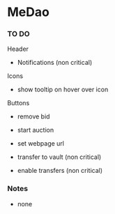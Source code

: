 # MeDao

### TO DO

Header

- Notifications (non critical)

Icons

- show tooltip on hover over icon

Buttons

- remove bid
- start auction
- set webpage url

- transfer to vault (non critical)
- enable transfers (non critical)

### Notes

- none